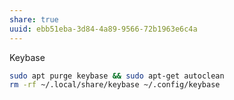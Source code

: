 ```yaml
---
share: true
uuid: ebb51eba-3d84-4a89-9566-72b1963e6c4a
---
```



Keybase

``` bash
sudo apt purge keybase && sudo apt-get autoclean
rm -rf ~/.local/share/keybase ~/.config/keybase
```
